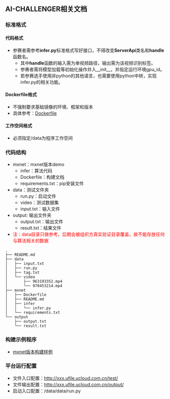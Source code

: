 ## AI-CHALLENGER相关文档

### 标准格式
#### 代码格式
* 参赛者需参考**infer.py**标准格式写好接口，不得改变**ServerApi**类名和**handle**函数名。
    - 其中**handle**函数的输入需为单视频路径，输出需为该视频识别标签。
    - 参赛者需将模型加载等初始化操作并入__init__，并指定运行环境gpu_id。
    - 若参赛选手使用非python的其他语言，也需要使用python中转，实现infer.py的相关功能。
    
#### Dockerfile格式
* 不强制要求基础镜像的环境、框架和版本
* 具体参考：[Dockerfile](mxnet/Dockerfile)

#### 工作空间格式
* 必须指定/data为程序工作空间
    
### 代码结构
* mxnet：mxnet版本demo
    - infer：算法代码
    - Dockerfile：构建文档
    - requirements.txt：pip安装文件
* data：测试文件夹
    - run.py：启动文件
	- video：测试数据集
    - input.txt：输入文件
* output: 输出文件夹
    - output.txt：输出文件
    - result.txt：结果文件
* <font color="red">注：data目录只做参考，后期会被组织方真实验证目录覆盖，故不能存放任何与算法相关的数据</font>

```
.
├── README.md
├── data
│   ├── input.txt
│   ├── run.py
│   ├── tag.txt
│   └── video
│       ├── 963193352.mp4
│       └── 970453214.mp4
├── mxnet
│   ├── Dockerfile
│   ├── README.md
│   ├── infer
│   │   └── infer.py
│   └── requirements.txt
└── output
    ├── output.txt
    └── result.txt
```

### 构建示例程序
* [mxnet版本构建样例](mxnet/README.md)


### 平台运行配置
* 文件入口配置：http://xxx.ufile.ucloud.com.cn/test/
* 文件输出配置：http://xxx.ufile.ucloud.com.cn/output/
* 启动入口配置：/data/data/run.py